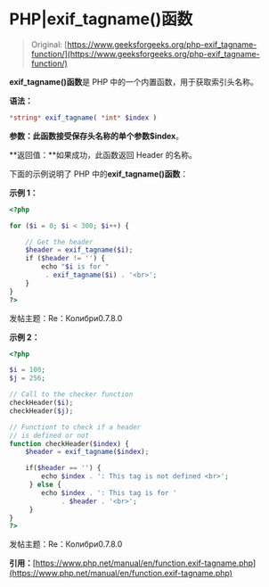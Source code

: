 # PHP|exif_tagname()函数

> Original: [https://www.geeksforgeeks.org/php-exif_tagname-function/](https://www.geeksforgeeks.org/php-exif_tagname-function/)

**exif_tagname()函数**是 PHP 中的一个内置函数，用于获取索引头名称。

**语法：**

```php
*string* exif_tagname( *int* $index )
```

**参数：**此函数接受保存头名称的单个参数**$index**。

**返回值：**如果成功，此函数返回 Header 的名称。

下面的示例说明了 PHP 中的**exif_tagname()函数**：

**示例 1：**

```php
<?php

for ($i = 0; $i < 300; $i++) {

    // Get the header
    $header = exif_tagname($i);
    if ($header != '') {
        echo "$i is for "
         . exif_tagname($i) . '<br>';
    }
}
?>
```

发帖主题：Re：Колибри0.7.8.0

**示例 2：**

```php
<?php

$i = 100;
$j = 256;

// Call to the checker function
checkHeader($i);
checkHeader($j);

// Functiont to check if a header
// is defined or not
function checkHeader($index) {
    $header = exif_tagname($index);

    if($header == '') {
        echo $index . ': This tag is not defined <br>';
     } else {
        echo $index . ': This tag is for '
             . $header . '<br>';
     }
}
?>
```

发帖主题：Re：Колибри0.7.8.0

**引用：**[https://www.php.net/manual/en/function.exif-tagname.php](https://www.php.net/manual/en/function.exif-tagname.php)